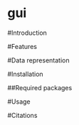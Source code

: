 # gui
#Introduction

#Features

#Data representation

#Installation

##Required packages

#Usage

#Citations
